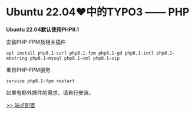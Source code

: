 # Ubuntu 22.04♥中的TYPO3 —— PHP

**Ubuntu 22.04默认使用PHP8.1**

安装PHP-FPM及相关插件

    apt install php8.1-curl php8.1-fpm php8.1-gd php8.1-intl php8.1-mbstring php8.1-mysql php8.1-xml php8.1-zip

重启PHP-FPM服务

    service php8.1-fpm restart

如果有额外插件的需求，请自行安装。

[>> 站点配置](Site.md)